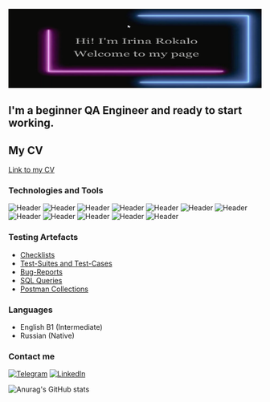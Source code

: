 ![Header](https://github.com/irinarokalo/irinarokalo/blob/main/assets/a%20new%20header%20for%20git.png)

## I'm a beginner QA Engineer and ready to start working.

## My CV
[Link to my CV]()

### Technologies and Tools
![Header](https://img.shields.io/badge/Postman-090909?style=for-the-badge&logo=postman&logoColor=f76935)
![Header](https://img.shields.io/badge/Swagger-090909?style=for-the-badge&logo=swagger&logoColor=7ede2b)
![Header](https://img.shields.io/badge/Github-090909?style=for-the-badge&logo=github&logoColor=8cc4d7)
![Header](https://img.shields.io/badge/DevTools-090909?style=for-the-badge&logo=googlechrome&logoColor=2674f2)
![Header](https://img.shields.io/badge/AndroidStudio-090909?style=for-the-badge&logo=androidstudio&logoColor=3ad07d)
![Header](https://img.shields.io/badge/Fiddler-090909?style=for-the-badge&logo=fiddler&logoColor=8cc4d7)
![Header](https://img.shields.io/badge/CharlesProxy-090909?style=for-the-badge&logo=charlesproxy&logoColor=8cc4d7)
![Header](https://img.shields.io/badge/MySQL-090909?style=for-the-badge&logo=mysql&logoColor=00618a)
![Header](https://img.shields.io/badge/Jira-090909?style=for-the-badge&logo=jira&logoColor=136be1)
![Header](https://img.shields.io/badge/TestRail-090909?style=for-the-badge&logo=&logoColor=71b556)
![Header](https://img.shields.io/badge/Qase-090909?style=for-the-badge&logo=qase&logoColor=8cc4d7)
![Header](https://img.shields.io/badge/Youtrack-090909?style=for-the-badge&logo=youtrack&logoColor=8cc4d7)

### Testing Artefacts

- [Checklists](https://github.com/irinarokalo/Checklists/blob/main/README.md)
- [Test-Suites and Test-Cases](https://github.com/irinarokalo/Test-Cases.git)
- [Bug-Reports]()
- [SQL Queries](https://github.com/irinarokalo/SQL-Queries.git)
- [Postman Collections]()

### Languages

- English B1 (Intermediate)
- Russian (Native)

### Contact me
[![Telegram](https://img.shields.io/badge/Telegram-090909?style=for-the-badge&logo=telegram&logoColor=8cc4d7)](https://t.me/irina_rokalo)
[![LinkedIn](https://img.shields.io/badge/Linkedin-090909?style=for-the-badge&logo=linkedin&logoColor=0073b1)]()

![Anurag's GitHub stats](https://github-readme-stats.vercel.app/api?username=irinarokalo&show_icons=true&theme=radical)

